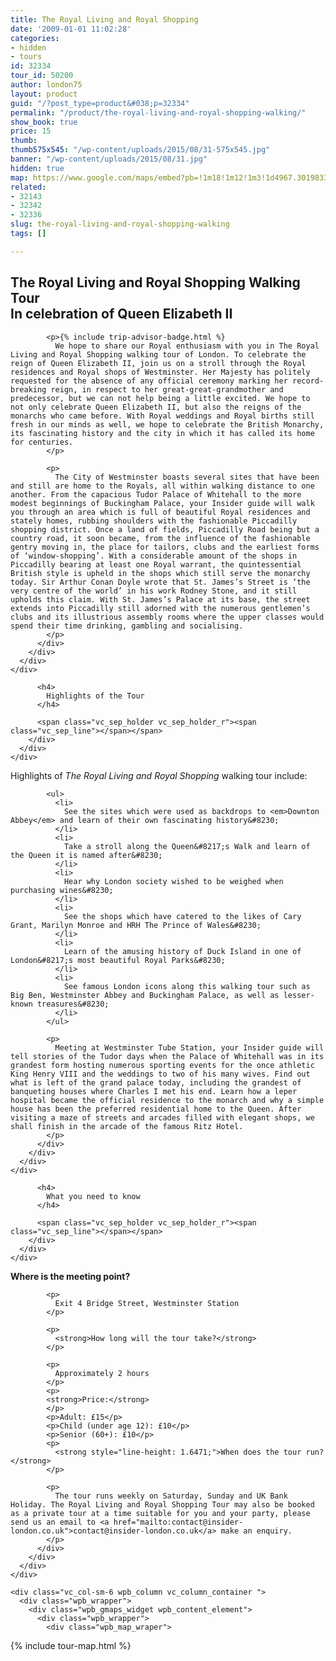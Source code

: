 ```yaml
---
title: The Royal Living and Royal Shopping
date: '2009-01-01 11:02:28'
categories:
- hidden
- tours
id: 32334
tour_id: 50200
author: london75
layout: product
guid: "/?post_type=product&#038;p=32334"
permalink: "/product/the-royal-living-and-royal-shopping-walking/"
show_book: true
price: 15
thumb: 
thumb575x545: "/wp-content/uploads/2015/08/31-575x545.jpg"
banner: "/wp-content/uploads/2015/08/31.jpg"
hidden: true
map: https://www.google.com/maps/embed?pb=!1m18!1m12!1m3!1d4967.301983362017!2d-0.12494109999997158!3d51.5012718!2m3!1f0!2f0!3f0!3m2!1i1024!2i768!4f13.1!3m3!1m2!1s0x487604bfa8d669d7%3A0x4c6356d8fd0d58a4!2sWestminster+Tube+Station%2C+Bridge+St%2C+London+SW1A+2JR%2C+United+Kingdom!5e0!3m2!1sen!2sus!4v1440407979812
related:
- 32143
- 32342
- 32336
slug: the-royal-living-and-royal-shopping-walking
tags: []

---
```

<section class="wpb\_row block vc\_row-fluid">

<div class="container">
  <div class="row">
    <div class="vc_col-sm-12 wpb_column vc_column_container ">
      <div class="wpb_wrapper">
        <div class="wpb_text_column wpb_content_element ">
          <div class="wpb_wrapper">
            <h2>
              <strong>The Royal Living and Royal Shopping Walking Tour<br /> In celebration of Queen Elizabeth II</strong>
            </h2>

            <p>{% include trip-advisor-badge.html %}
              We hope to share our Royal enthusiasm with you in The Royal Living and Royal Shopping walking tour of London. To celebrate the reign of Queen Elizabeth II, join us on a stroll through the Royal residences and Royal shops of Westminster. Her Majesty has politely requested for the absence of any official ceremony marking her record-breaking reign, in respect to her great-great-grandmother and predecessor, but we can not help being a little excited. We hope to not only celebrate Queen Elizabeth II, but also the reigns of the monarchs who came before. With Royal weddings and Royal births still fresh in our minds as well, we hope to celebrate the British Monarchy, its fascinating history and the city in which it has called its home for centuries.
            </p>

            <p>
              The City of Westminster boasts several sites that have been and still are home to the Royals, all within walking distance to one another. From the capacious Tudor Palace of Whitehall to the more modest beginnings of Buckingham Palace, your Insider guide will walk you through an area which is full of beautiful Royal residences and stately homes, rubbing shoulders with the fashionable Piccadilly shopping district. Once a land of fields, Piccadilly Road being but a country road, it soon became, from the influence of the fashionable gentry moving in, the place for tailors, clubs and the earliest forms of ‘window-shopping’. With a considerable amount of the shops in Piccadilly bearing at least one Royal warrant, the quintessential British style is upheld in the shops which still serve the monarchy today. Sir Arthur Conan Doyle wrote that St. James’s Street is ‘the very centre of the world’ in his work Rodney Stone, and it still upholds this claim. With St. James’s Palace at its base, the street extends into Piccadilly still adorned with the numerous gentlemen’s clubs and its illustrious assembly rooms where the upper classes would spend their time drinking, gambling and socialising.
            </p>
          </div>
        </div>
      </div>
    </div>
  </div>
</div></section><section class="wpb\_row block vc\_row-fluid">

<div class="container">
  <div class="row">
    <div class="vc_col-sm-12 wpb_column vc_column_container ">
      <div class="wpb_wrapper">
        <div class="vc_separator wpb_content_element vc_separator_align_center vc_sep_width_100 vc_sep_pos_align_center vc_sep_color_grey">
          <span class="vc_sep_holder vc_sep_holder_l"><span class="vc_sep_line"></span></span>

          <h4>
            Highlights of the Tour
          </h4>

          <span class="vc_sep_holder vc_sep_holder_r"><span class="vc_sep_line"></span></span>
        </div>
      </div>
    </div>
  </div>
</div></section><section class="wpb\_row block vc\_row-fluid">

<div class="container">
  <div class="row">
    <div class="vc_col-sm-12 wpb_column vc_column_container ">
      <div class="wpb_wrapper">
        <div class="wpb_text_column wpb_content_element ">
          <div class="wpb_wrapper">
            <p>
              Highlights of <em>The Royal Living and Royal Shopping</em> walking tour include:
            </p>

            <ul>
              <li>
                See the sites which were used as backdrops to <em>Downton Abbey</em> and learn of their own fascinating history&#8230;
              </li>
              <li>
                Take a stroll along the Queen&#8217;s Walk and learn of the Queen it is named after&#8230;
              </li>
              <li>
                Hear why London society wished to be weighed when purchasing wines&#8230;
              </li>
              <li>
                See the shops which have catered to the likes of Cary Grant, Marilyn Monroe and HRH The Prince of Wales&#8230;
              </li>
              <li>
                Learn of the amusing history of Duck Island in one of London&#8217;s most beautiful Royal Parks&#8230;
              </li>
              <li>
                See famous London icons along this walking tour such as Big Ben, Westminster Abbey and Buckingham Palace, as well as lesser-known treasures&#8230;
              </li>
            </ul>

            <p>
              Meeting at Westminster Tube Station, your Insider guide will tell stories of the Tudor days when the Palace of Whitehall was in its grandest form hosting numerous sporting events for the once athletic King Henry VIII and the weddings to two of his many wives. Find out what is left of the grand palace today, including the grandest of banqueting houses where Charles I met his end. Learn how a leper hospital became the official residence to the monarch and why a simple house has been the preferred residential home to the Queen. After visiting a maze of streets and arcades filled with elegant shops, we shall finish in the arcade of the famous Ritz Hotel.
            </p>
          </div>
        </div>
      </div>
    </div>
  </div>
</div></section><section class="wpb\_row block vc\_row-fluid">

<div class="container">
  <div class="row">
    <div class="vc_col-sm-12 wpb_column vc_column_container ">
      <div class="wpb_wrapper">
        <div class="vc_separator wpb_content_element vc_separator_align_center vc_sep_width_100 vc_sep_pos_align_center vc_sep_color_grey">
          <span class="vc_sep_holder vc_sep_holder_l"><span class="vc_sep_line"></span></span>

          <h4>
            What you need to know
          </h4>

          <span class="vc_sep_holder vc_sep_holder_r"><span class="vc_sep_line"></span></span>
        </div>
      </div>
    </div>
  </div>
</div></section><section class="wpb\_row block vc\_row-fluid">

<div class="container">
  <div class="row">
    <div class="vc_col-sm-6 wpb_column vc_column_container ">
      <div class="wpb_wrapper">
        <div class="wpb_text_column wpb_content_element ">
          <div class="wpb_wrapper">
            <p>
              <strong>Where is the meeting point?</strong>
            </p>

            <p>
              Exit 4 Bridge Street, Westminster Station
            </p>

            <p>
              <strong>How long will the tour take?</strong>
            </p>

            <p>
              Approximately 2 hours
            </p>
            <p>
            <strong>Price:</strong>
            </p>
            <p>Adult: £15</p>
            <p>Child (under age 12): £10</p>
            <p>Senior (60+): £10</p>
            <p>
              <strong style="line-height: 1.6471;">When does the tour run?</strong>
            </p>

            <p>
              The tour runs weekly on Saturday, Sunday and UK Bank Holiday. The Royal Living and Royal Shopping Tour may also be booked as a private tour at a time suitable for you and your party, please send us an email to <a href="mailto:contact@insider-london.co.uk">contact@insider-london.co.uk</a> make an enquiry.
            </p>
          </div>
        </div>
      </div>
    </div>

    <div class="vc_col-sm-6 wpb_column vc_column_container ">
      <div class="wpb_wrapper">
        <div class="wpb_gmaps_widget wpb_content_element">
          <div class="wpb_wrapper">
            <div class="wpb_map_wraper">
{% include tour-map.html %}
            </div>
          </div>
        </div>
      </div>
    </div>
  </div>
</div></section>
